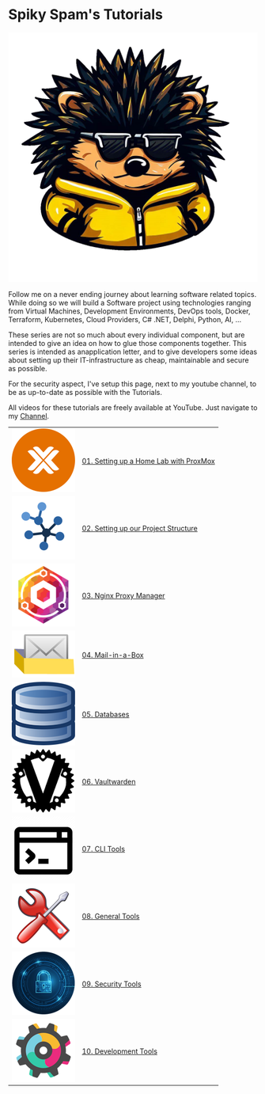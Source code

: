 # Spiky Spam's Tutorials

![Spiky Spam Logo](_assets/images/logo_transparant.png)

Follow me on a never ending journey about learning software related topics. While doing so we will build a Software project using technologies ranging from Virtual Machines, Development Environments, DevOps tools, Docker, Terraform, Kubernetes, Cloud Providers, C# .NET, Delphi, Python, AI, ...

These series are not so much about every individual component, but are intended to give an idea on how to glue those components together. This series is intended as anapplication letter, and to give developers some ideas about setting up their IT-infrastructure as cheap, maintainable and secure as possible.

For the security aspect, I've setup this page, next to my youtube channel, to be as up-to-date as possible with the Tutorials.

All videos for these tutorials are freely available at YouTube. Just navigate to my [Channel](https://www.youtube.com/@spikyspam).

| | |
|---|:--|
| ![ProxMox Logo](01_setting_up_a_cheap_home_lab_with_proxmox/_assets/images/proxmox.png) | [01. Setting up a Home Lab with ProxMox](01_setting_up_a_cheap_home_lab_with_proxmox/README.md) |
| ![Structure Logo](02_setting_up_our_project_structure/_assets/images/structure.png) | [02. Setting up our Project Structure](02_setting_up_our_project_structure/README.md) |
| ![NPM Logo](03_nginx_proxy_manager/_assets/images/nginx_proxy.png) | [03. Nginx Proxy Manager](03_nginx_proxy_manager/README.md) |
| ![MailInABox Logo](04_mail_in_a_box/_assets/images/mailinabox.png) | [04. Mail-in-a-Box](04_mail_in_a_box/README.md) |
| ![Databases Logo](05_databases/_assets/images/database.png) | [05. Databases](05_databases/README.md) |
| ![Vaultwarden Logo](06_vaultwarden/_assets/images/vaultwarden.png) | [06. Vaultwarden](06_vaultwarden/README.md) |
| ![CLI Logo](07_cli/_assets/images/cli.png) | [07. CLI Tools](07_cli/README.md) |
| ![General Tools](08_tools/_assets/images/tools.png) | [08. General Tools](08_tools/README.md) |
| ![Security Tools](09_security/_assets/images/security.png) | [09. Security Tools](09_security/README.md) |
| ![Development Tools](10_development/_assets/images/development.png) | [10. Development Tools](10_development/README.md) |

